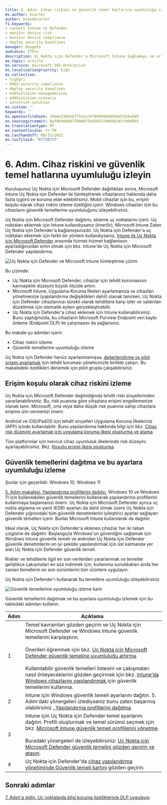 ```yaml
---
title: 6. Adım. Cihaz riskini ve güvenlik temel hatlarına uyumluluğu izleyin
ms.author: bcarter
author: brendacarter
f1.keywords:
- connect Intune to Defender
- monitor device risk
- monitor device compliance
- deploy security baselines
manager: dougeby
audience: ITPro
description: Uç Nokta için Defender'a Microsoft Intune bağlamayı ve erişim koşulu olarak cihaz riskini izlemeyi öğrenin.
ms.topic: article
ms.service: microsoft-365-enterprise
ms.localizationpriority: high
ms.collection:
- highpri
- M365-security-compliance
- deploy security baselines
- m365solution-managedevices
- m365solution-scenario
- zerotrust-solution
ms.custom: ''
keywords: ''
ms.openlocfilehash: 10b6e23042b777e2e747899999b093bd7d26e689
ms.sourcegitcommit: 0af064e8b6778060f1bd365378d69b16fc9949b5
ms.translationtype: MT
ms.contentlocale: tr-TR
ms.lasthandoff: 09/15/2022
ms.locfileid: "67730737"
---
```

# <a name="step-6-monitor-device-risk-and-compliance-to-security-baselines"></a>6. Adım. Cihaz riskini ve güvenlik temel hatlarına uyumluluğu izleyin

Kuruluşunuz Uç Nokta için Microsoft Defender dağıttıktan sonra, Microsoft Intune Uç Nokta için Defender ile tümleştirerek cihazlarınız hakkında daha fazla içgörü ve koruma elde edebilirsiniz. Mobil cihazlar için bu, erişim koşulu olarak cihaz riskini izleme özelliğini içerir. Windows cihazları için bu cihazların güvenlik temellerine uyumluluğunu izleyebilirsiniz. 

Uç Nokta için Microsoft Defender dağıtımı, ekleme uç noktalarını içerir. Uç noktaları eklemek için Intune kullandıysanız (önerilir), Microsoft Intune Zaten Uç Nokta için Defender'a bağlamışsınızdır. Uç Nokta için Defender'a uç noktaları eklemek için farklı bir yöntem kullandıysanız, [Intune ile Uç Nokta için Microsoft Defender](/mem/intune/protect/advanced-threat-protection-configure) arasında hizmet-hizmet bağlantısını ayarladığınızdan emin olmak için bkz. Intune'de Uç Nokta için Microsoft Defender yapılandırma. 


![Uç Nokta için Defender ve Microsoft Intune tümleştirme çizimi](../media/devices/devices-defender-for-endpoint-steps.png#lightbox)

Bu çizimde:
- Uç Nokta için Microsoft Defender, cihazlar için tehdit korumasının karmaşıklık düzeyini büyük ölçüde artırır. 
- Microsoft Intune, Uygulama Koruma İlkeleri ayarlamanıza ve cihazları yönetmenize (yapılandırma değişiklikleri dahil) olanak tanırken, Uç Nokta için Defender cihazlarınızı sürekli olarak tehditlere karşı izler ve saldırıları düzeltmek için otomatik eylem gerçekleştirebilir. 
- Uç Nokta için Defender'a cihaz eklemek için Intune kullanabilirsiniz. Bunu yaptığınızda, bu cihazların Microsoft Purview Endpoint veri kaybı önleme (Endpoint DLP) ile çalışmasını da sağlarsınız.

Bu makale şu adımları içerir:
- Cihaz riskini izleme
- Güvenlik temellerine uyumluluğu izleme

Uç Nokta için Defender henüz ayarlanmamışsa, [değerlendirme ve pilot ortamı ayarlamak](../security/defender/eval-defender-endpoint-overview.md) için tehdit koruması yöneticinizle birlikte çalışın. Bu makaledeki özellikleri denemek için pilot grupla çalışabilirsiniz.

## <a name="monitor-device-risk-as-a-condition-for-access"></a>Erişim koşulu olarak cihaz riskini izleme

Uç Nokta için Microsoft Defender dağıtıldığında tehdit riski sinyallerinden yararlanabilirsiniz. Bu, risk puanına göre cihazlara erişimi engellemenize olanak tanır. Microsoft, orta veya daha düşük risk puanına sahip cihazlara erişime izin vermenizi önerir.

Android ve iOS/iPadOS için tehdit sinyalleri Uygulama Koruma İlkeleriniz (APP) içinde kullanılabilir. Bunu yapılandırma hakkında bilgi için bkz. [Cihaz risk düzeyini ayarlamak için uygulama koruma ilkesi oluşturma ve atama](/mem/intune/protect/advanced-threat-protection-configure#create-and-assign-compliance-policy-to-set-device-risk-level).

Tüm platformlar için mevcut cihaz uyumluluk ilkelerinde risk düzeyini ayarlayabilirsiniz. Bkz. [Koşullu erişim ilkesi oluşturma](/mem/intune/protect/advanced-threat-protection-configure#create-a-conditional-access-policy).

## <a name="deploy-security-baselines-and-monitor-compliance-to-these-settings"></a>Güvenlik temellerini dağıtma ve bu ayarlara uyumluluğu izleme

Şunlar için geçerlidir: Windows 10, Windows 11

[5. Adım makalesi. Yapılandırma profillerini dağıtın](manage-devices-with-intune-configuration-profiles.md), Windows 10 ve Windows 11 için kullanılabilen güvenlik temellerini kullanarak yapılandırma profillerini kullanmaya başlamanızı önerir. Uç Nokta için Microsoft Defender ayrıca uç nokta algılama ve yanıt (EDR) ayarları da dahil olmak üzere Uç Nokta için Defender yığınındaki tüm güvenlik denetimlerini iyileştirici ayarlar sağlayan güvenlik temelleri içerir. Bunlar Microsoft Intune kullanılarak da dağıtılır.

İdeal olarak, Uç Nokta için Defender'a eklenen cihazlar her iki taban çizgisine de dağıtılır: Başlangıçta Windows'un güvenliğini sağlamak için Windows Intune güvenlik temeli ve ardından Uç Nokta için Defender güvenlik denetimlerini en iyi şekilde yapılandırmak için üst katmanda yer alan Uç Nokta için Defender güvenlik temeli.

Riskler ve tehditlerle ilgili en son verilerden yararlanmak ve temeller geliştikçe çakışmaları en aza indirmek için, kullanıma sunuldukları anda her zaman temellerin en son sürümlerini tüm ürünlere uygulayın. 

Uç Nokta için Defender'ı kullanarak bu temellere uyumluluğu izleyebilirsiniz. 

![Güvenlik temellerine uyumluluğu izleme kartı](../media/devices/secconmgmt-baseline-card.png#lightbox)

Güvenlik temellerini dağıtmak ve bu ayarlara uyumluluğu izlemek için bu tablodaki adımları kullanın.


|Adım  |Açıklama  |
|---------|---------|
|1     |Temel kavramları gözden geçirin ve Uç Nokta için Microsoft Defender ve Windows Intune güvenlik temellerini karşılaştırın. <br><br>Önerileri öğrenmek için bkz. [Uç Nokta için Microsoft Defender güvenlik temeline uyumluluğu artırma](../security/defender-endpoint/configure-machines-security-baseline.md).<br><br>Kullanılabilir güvenlik temelleri listesini ve çakışmaları nasıl önleyeceklerini gözden geçirmek için bkz. [Intune'da Windows cihazlarını yapılandırmak ](/mem/intune/protect/security-baselines) için güvenlik temellerini kullanma.         |
|2     |  Intune için Windows güvenlik temeli ayarlarını dağıtın. 5. Adım'daki yönergeleri izlediyseniz bunu zaten başarmış olabilirsiniz [. Yapılandırma profillerini dağıtma](manage-devices-with-intune-configuration-profiles.md).        |
|3    |  Intune için Uç Nokta için Defender temel ayarlarını dağıtın. Profili oluşturmak ve temel sürümü seçmek için bkz. [Microsoft Intune güvenlik temeli profillerini yönetme](/mem/intune/protect/security-baselines-configure).<br><br>Buradaki yönergeleri de izleyebilirsiniz: [Uç Nokta için Microsoft Defender güvenlik temelini gözden geçirin ve atayın](../security/defender-endpoint/configure-machines-security-baseline.md#review-and-assign-the-microsoft-defender-for-endpoint-security-baseline).     |
|4     | Uç Nokta için Defender'da [cihaz yapılandırma yönetiminde Güvenlik temeli kartını](../security/defender-endpoint/configure-machines.md) gözden geçirin.          |


## <a name="next-steps"></a>Sonraki adımlar
[7. Adım'a gidin. Uç noktalarda bilgi koruma özellikleriyle DLP uygulayın](manage-devices-with-intune-dlp-mip.md).